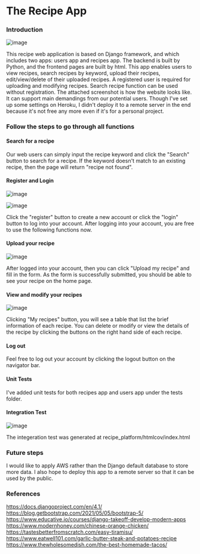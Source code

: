 # The Recipe App

### Introduction
![image](https://user-images.githubusercontent.com/31623888/226194939-7b2bc815-02ce-4ad4-b77e-396e23713403.png)

This recipe web application is based on Django framework, and which includes two apps: users app and recipes app. The backend is built by Python, and the frontend pages are built by html. This app enables users to view recipes, search recipes by keyword, upload their recipes, edit/view/delete of their uploaded recipes. A registered user is required for uploading and modifying recipes. Search recipe function can be used without registration. The attached screenshot is how the website looks like. It can support main demandings from our potential users. Though I've set up some settings on Heroku, I didn't deploy it to a remote server in the end because it's not free any more even if it's for a personal project.

### Follow the steps to go through all functions
#### Search for a recipe
Our web users can simply input the recipe keyword and click the "Search" button to search for a recipe. If the keyword doesn't match to an existing recipe, then the page will return "recipe not found". 

#### Register and Login
![image](https://user-images.githubusercontent.com/31623888/226204203-a70f4199-ee54-4c85-a9f5-92126cf8b838.png)

![image](https://user-images.githubusercontent.com/31623888/226204235-fab2516e-50ca-43cb-a0ec-a96b8cd88cb4.png)

Click the "register" button to create a new account or click the "login" button to log into your account. After logging into your account, you are free to use the following functions now.

#### Upload your recipe
![image](https://user-images.githubusercontent.com/31623888/226201062-92584f7d-9468-47a8-8526-ada7fd5b7826.png)

After logged into your account, then you can click "Upload my recipe" and fill in the form. As the form is successfully submitted, you should be able to see your recipe on the home page. 

#### View and modify your recipes
![image](https://user-images.githubusercontent.com/31623888/226201039-6a65ae9e-779c-42dd-9a07-0884ea6b26fd.png)

Clicking "My recipes" button, you will see a table that list the brief information of each recipe. You can delete or modify or view the details of the recipe by clicking the buttons on the right hand side of each recipe. 

#### Log out
Feel free to log out your account by clicking the logout button on the navigator bar.

#### Unit Tests
I've added unit tests for both recipes app and users app under the tests folder.

#### Integration Test

![image](https://user-images.githubusercontent.com/31623888/226202500-466b6456-9aab-4c0e-9c45-7b6e53d80357.png)

The integeration test was generated at recipe_platform/htmlcov/index.html

### Future steps
I would like to apply AWS rather than the Django default database to store more data. I also hope to deploy this app to a remote server so that it can be used by the public.

### References
https://docs.djangoproject.com/en/4.1/            
https://blog.getbootstrap.com/2021/05/05/bootstrap-5/        
https://www.educative.io/courses/django-takeoff-develop-modern-apps     
https://www.modernhoney.com/chinese-orange-chicken/       
https://tastesbetterfromscratch.com/easy-tiramisu/       
https://www.eatwell101.com/garlic-butter-steak-and-potatoes-recipe          
https://www.thewholesomedish.com/the-best-homemade-tacos/       

